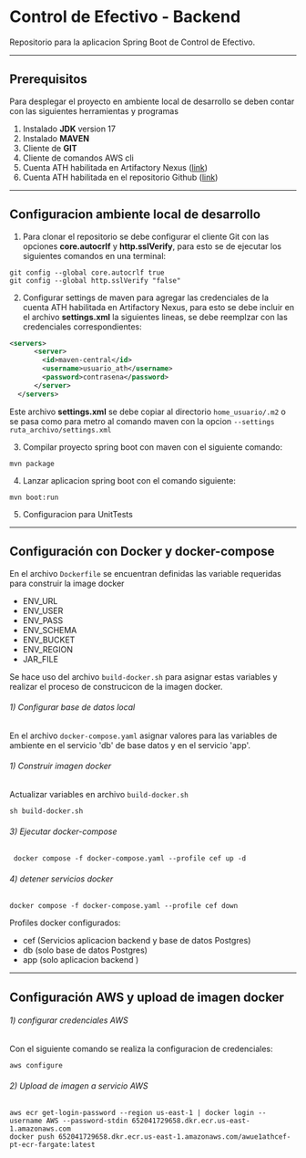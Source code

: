 # Control de Efectivo - Backend

Repositorio para la aplicacion Spring Boot de Control de Efectivo.

---

## Prerequisitos

Para desplegar el proyecto en ambiente local de desarrollo se deben contar con las siguientes herramientas y programas

1. Instalado **JDK** version 17
2. Instalado **MAVEN**  
3. Cliente de **GIT** 
4. Cliente de comandos AWS cli
5. Cuenta ATH habilitada en Artifactory Nexus ([link](https://devops-nexus.ath.net/))
6. Cuenta ATH habilitada en el repositorio Github ([link](https://devops-github.ath.net/))

---
## Configuracion ambiente local de desarrollo

1) Para clonar el repositorio se debe configurar el cliente Git con las opciones **core.autocrlf** y **http.sslVerify**, para esto se de ejecutar los siguientes comandos en una terminal:

```shell
git config --global core.autocrlf true
git config --global http.sslVerify "false"
```

2) Configurar settings de maven para agregar las credenciales de la cuenta ATH habilitada en Artifactory Nexus, para esto se debe incluir en el archivo **settings.xml** la siguientes lineas, se debe reemplzar con las credenciales correspondientes: 

```xml
<servers>
      <server>
        <id>maven-central</id>
        <username>usuario_ath</username>
        <password>contrasena</password>
      </server>
  </servers>
```

Este archivo **settings.xml** se debe copiar al directorio ``home_usuario/.m2`` o se pasa como para metro al comando maven con la opcion ``--settings ruta_archivo/settings.xml`` 


3) Compilar proyecto spring boot con maven con el siguiente comando:

```shell
mvn package
```

4) Lanzar aplicacion spring boot con el comando siguiente: 

```shell
mvn boot:run
```

5) Configuracion para UnitTests

---
## Configuración con Docker y docker-compose

En el archivo ``Dockerfile`` se encuentran definidas las variable requeridas para construir la image docker

- ENV_URL 
- ENV_USER 
- ENV_PASS 
- ENV_SCHEMA 
- ENV_BUCKET 
- ENV_REGION 
- JAR_FILE 

Se hace uso del archivo ``build-docker.sh`` para asignar estas variables y realizar el proceso de construcicon de la imagen docker.

###### 1) Configurar base de datos local 

En el archivo ``docker-compose.yaml`` asignar valores para las variables de ambiente en el servicio 'db' de base datos y en el servicio 'app'.

###### 1) Construir imagen docker

Actualizar variables en archivo ``build-docker.sh`` 

```shell
sh build-docker.sh 
```

###### 3) Ejecutar docker-compose

```shell
 docker compose -f docker-compose.yaml --profile cef up -d
```

###### 4) detener servicios docker

```shell
docker compose -f docker-compose.yaml --profile cef down
```

Profiles docker configurados:
- cef (Servicios aplicacion backend y base de datos Postgres)
- db (solo base de datos Postgres)
- app (solo aplicacion backend )

---
## Configuración AWS y upload de imagen docker

###### 1) configurar credenciales AWS 

Con el siguiente comando se realiza la configuracion de credenciales:

```shell
aws configure
```

###### 2) Upload de imagen a servicio AWS

```shell
aws ecr get-login-password --region us-east-1 | docker login --username AWS --password-stdin 652041729658.dkr.ecr.us-east-1.amazonaws.com
docker push 652041729658.dkr.ecr.us-east-1.amazonaws.com/awue1athcef-pt-ecr-fargate:latest
```